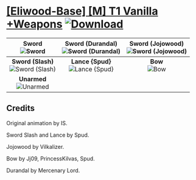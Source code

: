 # [\[Eliwood-Base\] \[M\] T1 Vanilla +Weapons](https://git.io/JisSI) [![Download](https://img.shields.io/badge/Download--red?style=social&logo=github)](https://git.io/JisS3)

| <b>Sword</b><br/><img alt="Sword" src="https://git.io/JisXs"/> | <b>Sword (Durandal)</b><br/><img alt="Sword (Durandal)" src="https://git.io/JisXT"/> | <b>Sword (Jojowood)</b><br/><img alt="Sword (Jojowood)" src="https://git.io/JisXg"/> |
| :---: | :---: | :---: |
| <b>Sword (Slash)</b><br/><img alt="Sword (Slash)" src="https://git.io/JisXn"/> | <b>Lance {Spud}</b><br/><img alt="Lance {Spud}" src="https://git.io/JisXz"/> | <b>Bow</b><br/><img alt="Bow" src="https://git.io/JisDU"/> |
| <b>Unarmed</b><br/><img alt="Unarmed" src="https://git.io/JisPu"/> |

## Credits

Original animation by IS.

Sword Slash and Lance by Spud.

Jojowood by Vilkalizer.

Bow by Jj09, PrincessKilvas, Spud.

Durandal by Mercenary Lord.

